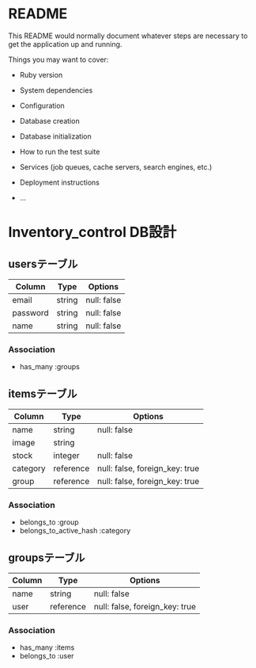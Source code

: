 # README

This README would normally document whatever steps are necessary to get the
application up and running.

Things you may want to cover:

* Ruby version

* System dependencies

* Configuration

* Database creation

* Database initialization

* How to run the test suite

* Services (job queues, cache servers, search engines, etc.)

* Deployment instructions

* ...

# Inventory_control DB設計
## usersテーブル
|Column|Type|Options|
|------|----|-------|
|email|string|null: false|
|password|string|null: false|
|name|string|null: false|
### Association
- has_many :groups

## itemsテーブル
|Column|Type|Options|
|------|----|-------|
|name|string|null: false|
|image|string|
|stock|integer|null: false|
|category|reference|null: false, foreign_key: true|
|group|reference|null: false, foreign_key: true|
### Association
- belongs_to :group
- belongs_to_active_hash :category

## groupsテーブル
|Column|Type|Options|
|------|----|-------|
|name|string|null: false|
|user|reference|null: false, foreign_key: true|
### Association
- has_many :items
- belongs_to :user